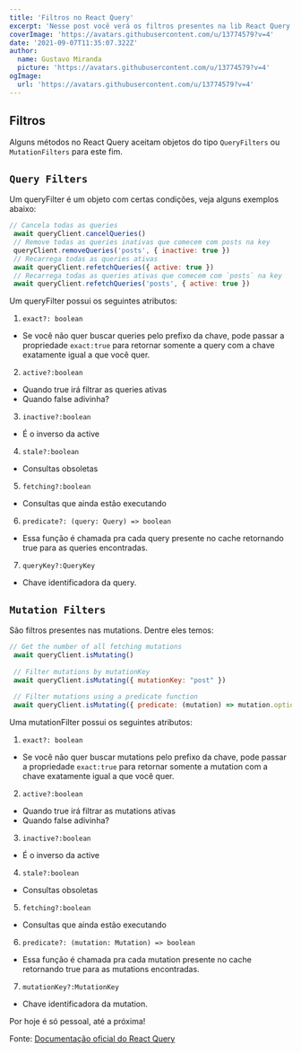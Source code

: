 ```yaml
---
title: 'Filtros no React Query'
excerpt: 'Nesse post você verá os filtros presentes na lib React Query.'
coverImage: 'https://avatars.githubusercontent.com/u/13774579?v=4'
date: '2021-09-07T11:35:07.322Z'
author:
  name: Gustavo Miranda
  picture: 'https://avatars.githubusercontent.com/u/13774579?v=4'
ogImage:
  url: 'https://avatars.githubusercontent.com/u/13774579?v=4'
---
```


 ## Filtros
 Alguns métodos no React Query aceitam objetos do tipo ``QueryFilters`` ou ``MutationFilters`` para este fim.

 ## ``Query Filters``
 Um queryFilter é um objeto com certas condições, veja alguns exemplos abaixo:
```javascript
// Cancela todas as queries
 await queryClient.cancelQueries()
 // Remove todas as queries inativas que comecem com posts na key
 queryClient.removeQueries('posts', { inactive: true })
 // Recarrega todas as queries ativas
 await queryClient.refetchQueries({ active: true })
 // Recarrega todas as queries ativas que comecem com `posts` na key
 await queryClient.refetchQueries('posts', { active: true })
```
Um queryFilter possui os seguintes atributos:
1. ``exact?: boolean``
- Se você não quer buscar queries pelo prefixo da chave, pode passar a propriedade ``exact:true`` para retornar somente a query com a chave exatamente igual a que você quer.
2. ``active?:boolean``
- Quando true irá filtrar as queries ativas
- Quando false adivinha?
3. ``inactive?:boolean``
- É o inverso da active
4. ``stale?:boolean``
- Consultas obsoletas
5. ``fetching?:boolean``
- Consultas que ainda estão executando
6. ``predicate?: (query: Query) => boolean``
- Essa função é chamada pra cada query presente no cache retornando true para as queries encontradas.
7. ``queryKey?:QueryKey``
- Chave identificadora da query.

 ## ``Mutation Filters``
São filtros presentes nas mutations. Dentre eles temos:
```javascript
// Get the number of all fetching mutations
 await queryClient.isMutating()
 
 // Filter mutations by mutationKey
 await queryClient.isMutating({ mutationKey: "post" })
 
 // Filter mutations using a predicate function
 await queryClient.isMutating({ predicate: (mutation) => mutation.options.variables?.id === 1 })
```

Uma mutationFilter possui os seguintes atributos:
1. ``exact?: boolean``
- Se você não quer buscar mutations pelo prefixo da chave, pode passar a propriedade ``exact:true`` para retornar somente a mutation com a chave exatamente igual a que você quer.
2. ``active?:boolean``
- Quando true irá filtrar as mutations ativas
- Quando false adivinha?
3. ``inactive?:boolean``
- É o inverso da active
4. ``stale?:boolean``
- Consultas obsoletas
5. ``fetching?:boolean``
- Consultas que ainda estão executando
6. ``predicate?: (mutation: Mutation) => boolean``
- Essa função é chamada pra cada mutation presente no cache retornando true para as mutations encontradas.
7. ``mutationKey?:MutationKey``
- Chave identificadora da mutation.

Por hoje é só pessoal, até a próxima!

Fonte:
[Documentação oficial do React Query](https://react-query.tanstack.com/guides/filters)